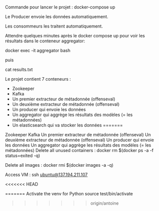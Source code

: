 Commande pour lancer le projet : docker-compose up

Le Producer envoie les données automatiquement.

Les consommeurs les traitent automatiquement.

Attendre quelques minutes après le docker compose up pour voir les résultats dans le conteneur aggregator: 

docker exec -it aggregator bash

puis 


cat results.txt

Le projet contient 7 conteneurs :
- Zookeeper
- Kafka
- Un premier extracteur de métadonnée (offenseval)
- Un deuxième extracteur de métadonnée (offenseval)
- Un producer qui envoie les données
- Un aggregator qui aggrège les résultats des modèles (= les métadonnées)
- Un elasticsearch qui va stocker les données
=======


Zookeeper
Kafka
Un premier extracteur de métadonnée (offenseval)
Un deuxième extracteur de métadonnée (offenseval)
Un producer qui envoie les données
Un aggregator qui aggrège les résultats des modèles (= les métadonnées)
Delete all unused containers : docker rm $(docker ps -a -f status=exited -q)

Delete all images : docker rmi $(docker images -a -q)

Access VM : ssh ubuntu@137.194.211.107

<<<<<<< HEAD

=======
Activate the venv for Python source test/bin/activate
>>>>>>> origin/antoine
